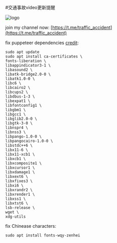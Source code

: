#交通事故video更新提醒

![logo](https://tx-free-imgs.acfun.cn/style/image/201907/zjC8tBrviYU9WXilU5iSWE21qpmXIk2l.jpg?imageMogr2/format/webp/quality/75!/ignore-error/1)

join my channel now:
[https://t.me/traffic_accident](https://t.me/traffic_accident)

fix puppeteer dependencies [credit](https://github.com/puppeteer/puppeteer/blob/main/docs/troubleshooting.md#chrome-headless-doesnt-launch-on-unix):
```shell
sudo apt update
sudo apt install ca-certificates \
fonts-liberation \
libappindicator3-1 \
libasound2 \
libatk-bridge2.0-0 \
libatk1.0-0 \
libc6 \
libcairo2 \
libcups2 \
libdbus-1-3 \
libexpat1 \
libfontconfig1 \
libgbm1 \
libgcc1 \
libglib2.0-0 \
libgtk-3-0 \
libnspr4 \
libnss3 \
libpango-1.0-0 \
libpangocairo-1.0-0 \
libstdc++6 \
libx11-6 \
libx11-xcb1 \
libxcb1 \
libxcomposite1 \
libxcursor1 \
libxdamage1 \
libxext6 \
libxfixes3 \
libxi6 \
libxrandr2 \
libxrender1 \
libxss1 \
libxtst6 \
lsb-release \
wget \
xdg-utils
```

fix Chinease characters:
```shell
sudo apt install fonts-wqy-zenhei
```
